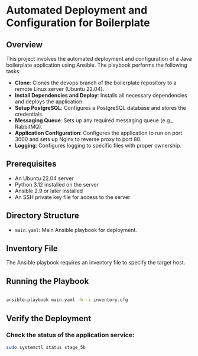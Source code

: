 # Automated Deployment and Configuration for Boilerplate

## Overview

This project involves the automated deployment and configuration of a Java boilerplate application using Ansible. The playbook performs the following tasks:

- **Clone**: Clones the devops branch of the boilerplate repository to a remote Linux server (Ubuntu 22.04).
- **Install Dependencies and Deploy**: Installs all necessary dependencies and deploys the application.
- **Setup PostgreSQL**: Configures a PostgreSQL database and stores the credentials.
- **Messaging Queue**: Sets up any required messaging queue (e.g., RabbitMQ).
- **Application Configuration**: Configures the application to run on port 3000 and sets up Nginx to reverse proxy to port 80.
- **Logging**: Configures logging to specific files with proper ownership.

## Prerequisites

- An Ubuntu 22.04 server
- Python 3.12 installed on the server
- Ansible 2.9 or later installed
- An SSH private key file for access to the server

## Directory Structure

- `main.yaml`: Main Ansible playbook for deployment.

## Inventory File

The Ansible playbook requires an inventory file to specify the target host.

## Running the Playbook

```sh

ansible-playbook main.yaml -b -i inventory.cfg
```

## Verify the Deployment

### Check the status of the application service:

```sh
sudo systemctl status stage_5b
```
